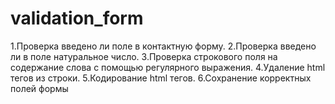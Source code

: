 # validation_form
1.Проверка введено ли поле в контактную форму.
2.Проверка введено ли в поле натуральное число.
3.Проверка строкового поля на содержание слова с помощью регулярного выражения.
4.Удаление html тегов из строки.
5.Кодирование html тегов.
6.Сохранение корректных полей формы
